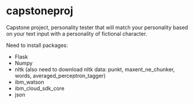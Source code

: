 # capstoneproj
Capstone project, personality tester that will match your personality based on your text input with a personality of fictional character.

Need to install packages:
* Flask
* Numpy
* nltk (also need to download nltk data: punkt, maxent_ne_chunker, words, averaged_perceptron_tagger)
* ibm_watson
* ibm_cloud_sdk_core
* json